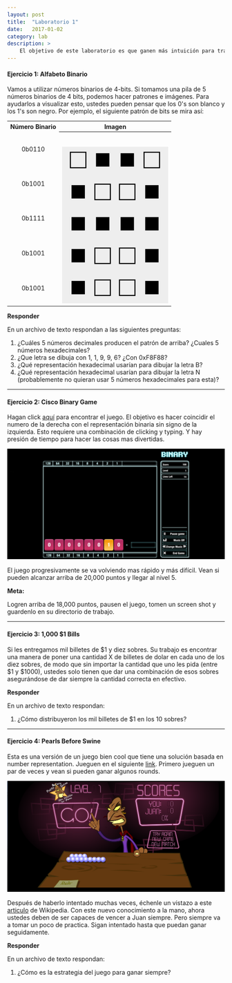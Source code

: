 ```yaml
---
layout: post
title:  "Laboratorio 1"
date:   2017-01-02
category: lab
description: >
    El objetivo de este laboratorio es que ganen más intuición para trabajar con números binarios. Gran parte de este laboratorio es jugar.
---
```


#### Ejercicio 1: Alfabeto Binario

Vamos a utilizar números binarios de 4-bits. Si tomamos una pila de 5 números binarios de 4 bits, podemos hacer patrones e imágenes. Para ayudarlos a visualizar esto, ustedes pueden pensar que los 0's son blanco y los 1's son negro. Por ejemplo, el siguiente patrón de bits se mira así:

<table style="text-align: center;">
  <tr>
    <th>Número Binario</th>
    <th>Imagen</th>
  </tr>
  <tr>
    <td>0b0110</td>
    <th rowspan="5"><img style="padding-top:30px;" src="/assets/img/labs/lab1_fig1.png" alt="fig1"></th>
  </tr>
  <tr>
    <td>0b1001</td>
  </tr>
  <tr>
    <td>0b1111</td>
  </tr>
  <tr>
    <td>0b1001</td>
  </tr>
  <tr>
    <td>0b1001</td>
  </tr>
</table>

**Responder**

En un archivo de texto respondan a las siguientes preguntas:

1. ¿Cuáles 5 números decimales producen el patrón de arriba? ¿Cuales 5 números hexadecimales?
2. ¿Que letra se dibuja con 1, 1, 9, 9, 6? ¿Con 0xF8F88?
3. ¿Qué representación hexadecimal usarían para dibujar la letra B?
4. ¿Qué representación hexadecimal usarían para dibujar la letra N (probablemente no quieran usar 5 números hexadecimales para esta)?

***

#### Ejercicio 2: Cisco Binary Game

Hagan click [aquí](/assets/games/binary_game.swf) para encontrar el juego. El objetivo es hacer coincidir el numero de la derecha con el representación binaria sin signo de la izquierda. Esto requiere una combinación de clicking y typing. Y hay presión de tiempo para hacer las cosas mas divertidas.

![figura2](/assets/img/labs/lab1_fig2.png)

El juego progresivamente se va volviendo mas rápido y más difícil. Vean si pueden alcanzar arriba de 20,000 puntos y llegar al nivel 5.

**Meta:**

Logren arriba de 18,000 puntos, pausen el juego, tomen un screen shot y guardenlo en su directorio de trabajo.

***

#### Ejercicio 3: 1,000 $1 Bills

Si les entregamos mil billetes de $1 y diez sobres. Su trabajo es encontrar una manera de poner una cantidad X de billetes de dolar en cada uno de los diez sobres, de modo que sin importar la cantidad que uno les pida (entre $1 y $1000), ustedes solo tienen que dar una combinación de esos sobres asegurándose de dar siempre la cantidad correcta en efectivo.

**Responder**

En un archivo de texto respondan:

1. ¿Cómo distribuyeron los mil billetes de $1 en los 10 sobres?

***

#### Ejercicio 4: Pearls Before Swine

Esta es una versión de un juego bien cool que tiene una solución basada en number representation. Jueguen en el siguiente [link](/assets/games/pearls3b.swf). Primero jueguen un par de veces y vean si pueden ganar algunos rounds.

![figura3](/assets/img/labs/lab1_fig3.png)

Después de haberlo intentado muchas veces, échenle un vistazo a este [articulo](http://en.wikipedia.org/wiki/Nim) de Wikipedia. Con este nuevo conocimiento a la mano, ahora ustedes deben de ser capaces de vencer a Juan siempre. Pero siempre va a tomar un poco de practica. Sigan intentado hasta que puedan ganar seguidamente.

**Responder**

En un archivo de texto respondan:

1. ¿Cómo es la estrategia del juego para ganar siempre?
